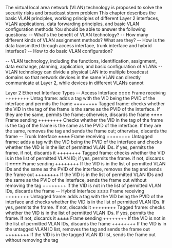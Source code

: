 The virtual local area network (VLAN) technology is proposed to solve the security risks and broadcast storm problem
This chapter describes the basic VLAN principles, working principles of different Layer 2 interfaces, VLAN applications, data forwarding principles, and basic VLAN configuration methods
You should be able to answer the following questions:
-- What's the benefit of VLAN technology?
-- How many different kinds of VLAN assignment methods? What are they?
-- How is the data transmitted through access interface, trunk interface and hybrid interface?
-- How to do basic VLAN configuration?

-- VLAN technology, including the functions, identification, assignment, data exchange, planning, application, and basic configuration of VLANs
-- VLAN technology can divide a physical LAN into multiple broadcast domains so that network devices in the same VLAN can directly communicate at Layer 2, while devices in different VLANs cannot

Layer 2 Ethernet Interface Types
-- Access Interface
±±±± Frame receiving
++++++++ Untag frame: adds a tag with the VID being the PVID of the interface and permits the frame
++++++++ Tagged frame: checks whether the VID in the tag of the frame is the same as the PVID of the interface. If they are the same, permits the frame; otherwise, discards the frame
±±±± Frame sending
++++++++ Checks whether the VID in the tag of the frame is the tag of the frame is the same as the PVID of the interface. If they are the same, removes the tag and sends the frame out; otherwise, discards the frame
-- Trunk Interface
±±±± Frame receiving
++++++++ Untagged frame: adds a tag with the VID being the PVID of the interface and checks whether the VID is in the list of permitted VLAN IDs. if yes, permits the frame. if not, discards it
++++++++ Tagged frame: checks whether the VID is in the list of permitted VLAN ID; if yes, permits the frame. if not, discards it
±±±± Frame sending
++++++++ If the VID is in the list of permitted VLAN IDs and the same as the PVID of the interface, removes the tag and sends the frame out
++++++++ If the VID is in the list of permitted VLAN IDs and the same as the PVID of the interface, sends the frame out without removing the tag
++++++++ if the VID is not in the list of permitted VLAN IDs, discards the frame
-- Hybrid Interface
±±±± Frame receiving
++++++++ Untagged frame: adds a tag with the VID being the PVID of the interface and checks whether the VID is in the list of permitted VLAN IDs. If yes, permits the frame. If not, discards it
++++++++ Tagged frame: checks whether the VID is in the list of permitted VLAN IDs. If yes, permits the frame. If not, discards it
±±±± Frame sending
++++++++ If the VID is not in the list of permitted VLAN IDs, discards the frame
++++++++ If the VID is in the untagged VLAN ID list, removes the tag and sends the frame out
++++++++ If the VID is in the tagged VLAN ID list, sends the frame out without removing the tag